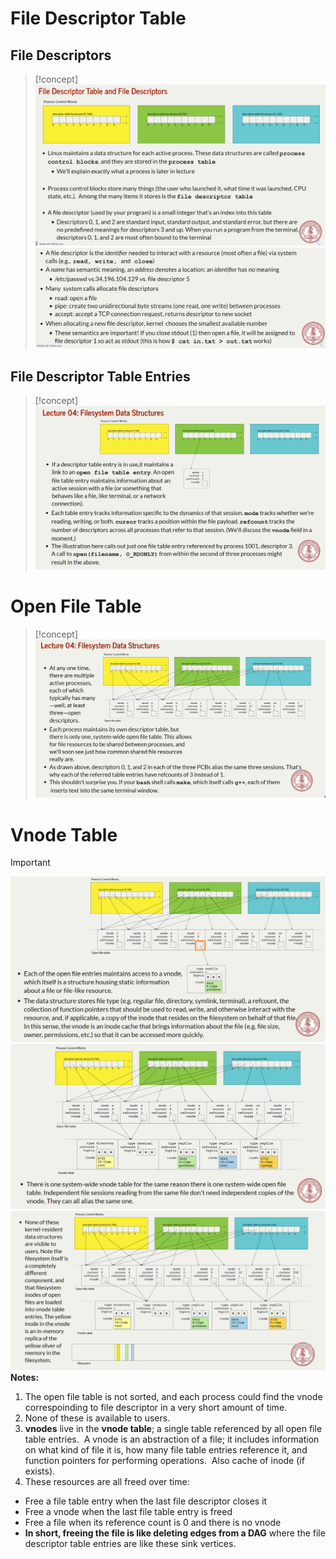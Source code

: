 # File Descriptor Table
## File Descriptors
> [!concept]
> ![](File_System_Data_Structure.assets/image-20231229104601702.png)![](File_System_Data_Structure.assets/image-20231229104715559.png)



## File Descriptor Table Entries
> [!concept]
> ![](File_System_Data_Structure.assets/image-20231229104926006.png)
> 


# Open File Table
> [!concept]
> ![](File_System_Data_Structure.assets/image-20231229105105912.png)


# Vnode Table
> [!important]
> ![](File_System_Data_Structure.assets/image-20231229105150336.png)![](File_System_Data_Structure.assets/image-20231229105215629.png)![](File_System_Data_Structure.assets/image-20231229105358830.png)
> **Notes:**
> 1. The open file table is not sorted, and each process could find the vnode correspoinding to file descriptor in a very short amount of time.
> 2. None of these is available to users.
> 3. **vnodes** live in the **vnode table**; a single table referenced by all open file table entries.  A vnode is an abstraction of a file; it includes information on what kind of file it is, how many file table entries reference it, and function pointers for performing operations.  Also cache of inode (if exists).
> 4. These resources are all freed over time:
> - Free a file table entry when the last file descriptor closes it
> - Free a vnode when the last file table entry is freed
> - Free a file when its reference count is 0 and there is no vnode
> - **In short, freeing the file is like deleting edges from a DAG** where the file descriptor table entries are like these sink vertices.





